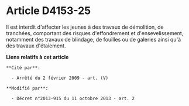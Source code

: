 # Article D4153-25

Il est interdit d'affecter les jeunes à des travaux de démolition, de tranchées, comportant des risques d'effondrement et
d'ensevelissement, notamment des travaux de blindage, de fouilles ou de galeries ainsi qu'à des travaux d'étaiement.

**Liens relatifs à cet article**

	**Cité par**:

	  - Arrêté du 2 février 2009 - art. (V)

	**Modifié par**:

	  - Décret n°2013-915 du 11 octobre 2013 - art. 2
